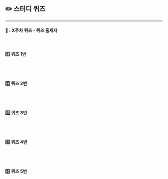 ## ✏️ 스터디 퀴즈
<!-- 스터디 퀴즈 질문 항목을 작성해서 PR 생성 -->

---

#### 📅 : X주차 퀴즈 - 퀴즈 출제자

<br/>

#### 1️⃣ 퀴즈 1번

``` text

```

<br/>

#### 2️⃣ 퀴즈 2번

``` text

```

<br/>

#### 3️⃣ 퀴즈 3번

``` text

```

<br/>

#### 4️⃣ 퀴즈 4번

``` text

```

<br/>

#### 5️⃣ 퀴즈 5번

``` text

```

<br/>